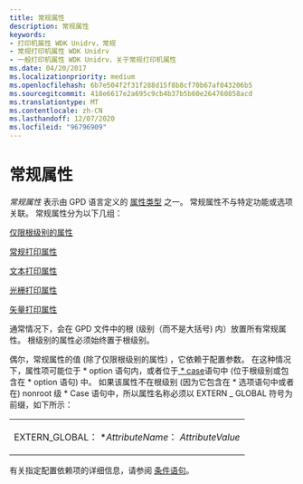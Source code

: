 ```yaml
---
title: 常规属性
description: 常规属性
keywords:
- 打印机属性 WDK Unidrv，常规
- 常规打印机属性 WDK Unidrv
- 一般打印机属性 WDK Unidrv，关于常规打印机属性
ms.date: 04/20/2017
ms.localizationpriority: medium
ms.openlocfilehash: 6b7e504f2f31f288d15f8b8cf70b67af043206b5
ms.sourcegitcommit: 418e6617e2a695c9cb4b37b5b60e264760858acd
ms.translationtype: MT
ms.contentlocale: zh-CN
ms.lasthandoff: 12/07/2020
ms.locfileid: "96796909"
---
```

# <a name="general-attributes"></a>常规属性





*常规属性* 表示由 GPD 语言定义的 [属性类型](attribute-types.md) 之一。 常规属性不与特定功能或选项关联。 常规属性分为以下几组：

[仅限根级别的属性](root-level-only-attributes.md)

[常规打印属性](general-printing-attributes.md)

[文本打印属性](text-printing-attributes.md)

[光栅打印属性](raster-printing-attributes.md)

[矢量打印属性](vector-printing-attributes.md)

通常情况下，会在 GPD 文件中的根 (级别（而不是大括号) 内）放置所有常规属性。 根级别的属性必须始终置于根级别。

偶尔，常规属性的值 (除了仅限根级别的属性) ，它依赖于配置参数。 在这种情况下，属性项可能位于 \* option 语句内，或者位于[ \* case](conditional-statements.md)语句中 (位于根级别或包含在 \* option 语句) 中。 如果该属性不在根级别 (因为它包含在 \* 选项语句中或者在) nonroot 级 \* Case 语句中，所以属性名称必须以 EXTERN \_ GLOBAL 符号为前缀，如下所示：

<table>
<colgroup>
<col width="100%" />
</colgroup>
<tbody>
<tr class="odd">
<td><p>EXTERN_GLOBAL： *<em>AttributeName</em>： <em>AttributeValue</em></p></td>
</tr>
</tbody>
</table>

 

有关指定配置依赖项的详细信息，请参阅 [条件语句](conditional-statements.md)。

 

 





